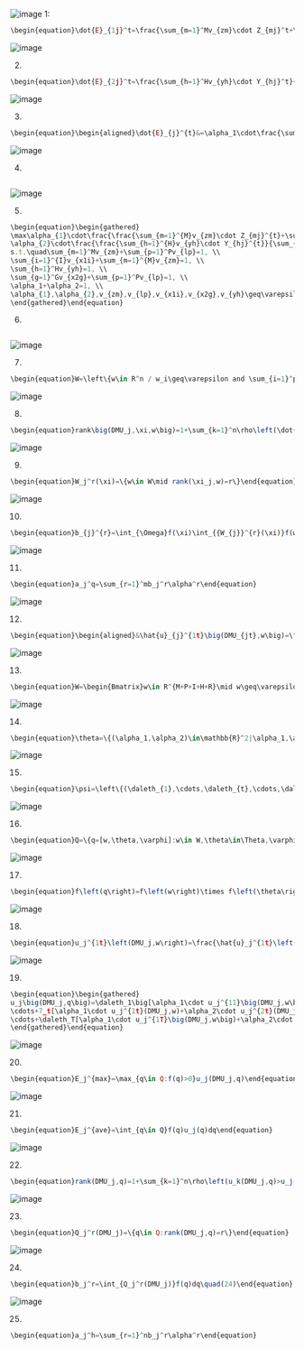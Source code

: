 ![image](https://github.com/zhaoweizhao/EdgeComputing/assets/151530559/e1f36d06-d033-49ee-a947-6797af6f0a4c)
1:
```javascript
\begin{equation}\dot{E}_{1j}^t=\frac{\sum_{m=1}^Mv_{zm}\cdot Z_{mj}^t+\sum_{p=1}^Pv_{lp}\cdot L_{pj}^t}{\sum_{i=1}^Iv_{x1i}\cdot X_{1ij}^t+\sum_{m=1}^Mv_{zm}\cdot Z_{mj}^{t-1}}\end{equation}
```
![image](https://github.com/zhaoweizhao/EdgeComputing/assets/151530559/77428b67-e2de-496a-a59f-37d13139ce33)

2.
```javascript
\begin{equation}\dot{E}_{2j}^t=\frac{\sum_{h=1}^Hv_{yh}\cdot Y_{hj}^t}{\sum_{g=1}^Gv_{x2g}\cdot X_{2gj}^t+\sum_{p=1}^Pv_{lp}\cdot L_{pj}^t}\end{equation}
```
![image](https://github.com/zhaoweizhao/EdgeComputing/assets/151530559/4440d552-4d34-408f-b7c8-c18b2f54bd74)

3.
```javascript
\begin{equation}\begin{aligned}\dot{E}_{j}^{t}&=\alpha_1\cdot\frac{\sum_{m=1}^Mv_{zm}\cdot Z_{mj}^t+\sum_{p=1}^Pv_{lp}\cdot L_{pj}^t}{\sum_{i=1}^Iv_{x1i}\cdot X_{1ij}^t+\sum_{m=1}^Mv_{zm}\cdot Z_{mj}^{t-1}}+\\&\alpha_{2}\cdot\frac{\sum_{h=1}^Hv_{yh}\cdot Y_{hj}^t}{\sum_{g=1}^Gv_{x2g}\cdot X_{2gj}^t+\sum_{p=1}^Pv_{lp}\cdot L_{pj}^t}&\begin{pmatrix}3\end{pmatrix}\end{aligned}\end{equation}
```
![image](https://github.com/zhaoweizhao/EdgeComputing/assets/151530559/a46eb92e-5ff8-4763-87cf-4ed53541f9d7)

4.
```javascript

```
![image](https://github.com/zhaoweizhao/EdgeComputing/assets/151530559/38c4eee4-338e-4470-bce1-1cf2991f59b4)

5.
```javascript
\begin{equation}\begin{gathered}
\max\alpha_{1}\cdot\frac{\frac{\sum_{m=1}^{M}v_{zm}\cdot Z_{mj}^{t}+\sum_{p=1}^{P}v_{lp}\cdot L_{pj}^{t}}{\sum_{i=1}^{I}v_{x1i}\cdot X_{1ij}^{t}+\sum_{m=1}^{M}v_{zm}\cdot Z_{mj}^{t-1}}}{\max_{j=1,2,...,n}\frac{\sum_{m=1}^{M}v_{zm}\cdot Z_{mj}^{t}+\sum_{p=1}^{P}v_{lp}\cdot L_{pj}^{t}}{\sum_{i=1}^{I}v_{x1i}\cdot X_{1ij}^{t}+\sum_{n=1}^{M}v_{zm}\cdot Z_{mj}^{t-1}}+} \\
\alpha_{2}\cdot\frac{\frac{\sum_{h=1}^{H}v_{yh}\cdot Y_{hj}^{t}}{\sum_{g=1}^{G}v_{x2g}\cdot X_{2gj}^{t}+\sum_{p=1}^{P}v_{lp}\cdot L_{pj}^{t}}}{\max_{j=1,2,...,n}\frac{\sum_{h=1}^{H}v_{yh}\cdot Y_{hj}^{t}}{\sum_{g=1}^{G}v_{x2g}\cdot X_{2gj}^{t}+\sum_{p=1}^{P}v_{lp}\cdot L_{pj}^{t}}} \\
s.t.\quad\sum_{m=1}^Mv_{zm}+\sum_{p=1}^Pv_{lp}=1, \\
\sum_{i=1}^{I}v_{x1i}+\sum_{m=1}^{M}v_{zm}=1, \\
\sum_{h=1}^Hv_{yh}=1, \\
\sum_{g=1}^Gv_{x2g}+\sum_{p=1}^Pv_{lp}=1, \\
\alpha_1+\alpha_2=1, \\
\alpha_{1},\alpha_{2},v_{zm},v_{lp},v_{x1i},v_{x2g},v_{yh}\geq\varepsilon. 
\end{gathered}\end{equation}
```

6.
```javascript

```
![image](https://github.com/zhaoweizhao/EdgeComputing/assets/151530559/91431dc0-7e51-419a-82bf-2808c46b421d)

7.
```javascript
\begin{equation}W=\left\{w\in R^n / w_i\geq\varepsilon and \sum_{i=1}^pw_i=1\right\}\end{equation}
```
![image](https://github.com/zhaoweizhao/EdgeComputing/assets/151530559/07b19ed3-56ed-4c16-a250-012cd7bb1442)

8.
```javascript
\begin{equation}rank\big(DMU_j,\xi,w\big)=1+\sum_{k=1}^n\rho\left(\dot{u}(\xi_k,w)>\dot{u}(\xi_j,w)\right)\quad(8)\end{equation}
```
![image](https://github.com/zhaoweizhao/EdgeComputing/assets/151530559/b8e73df9-d4b7-42e5-88f2-f285f25913f0)

9.
```javascript
\begin{equation}W_j^r(\xi)=\{w\in W\mid rank(\xi_j,w)=r\}\end{equation}
```
![image](https://github.com/zhaoweizhao/EdgeComputing/assets/151530559/c0620052-2f58-4d1b-a582-fd941b18796c)

10.
```javascript
\begin{equation}b_{j}^{r}=\int_{\Omega}f(\xi)\int_{{W_{j}}^{r}(\xi)}f(w)dwd\xi \end{equation}
```
![image](https://github.com/zhaoweizhao/EdgeComputing/assets/151530559/c5d918f9-d55e-4421-b326-50398641d607)

11.
```javascript
\begin{equation}a_j^q=\sum_{r=1}^mb_j^r\alpha^r\end{equation}
```
![image](https://github.com/zhaoweizhao/EdgeComputing/assets/151530559/980dc39b-cadc-4bb9-b7e6-14b776b61fed)

12.
```javascript
\begin{equation}\begin{aligned}&\hat{u}_{j}^{1t}\big(DMU_{jt},w\big)=\frac{\sum_{m=1}^{M}v_{zm}\cdot\hat{Z}_{mj}^{t}+\sum_{p=1}^{P}v_{lp}\cdot\hat{L}_{pj}^{t}}{\sum_{i=1}^{I}v_{x1i}\cdot\hat{X}_{1ij}^{t}+\sum_{m=1}^{M}v_{zm}\cdot\hat{Z}_{mj}^{t-1}},\\&\hat{u}_{j}^{2t}\big(DMU_{jt},w\big)=\frac{\sum_{h=1}^{H}v_{yh}\cdot\hat{Y}_{hj}^{t}}{\sum_{g=1}^{G}v_{x2g}\cdot\hat{X}_{2gj}^{t}+\sum_{p=1}^{P}v_{lp}\cdot\hat{L}_{pj}^{t}}&\begin{pmatrix}12\end{pmatrix}\end{aligned}\end{equation}
```
![image](https://github.com/zhaoweizhao/EdgeComputing/assets/151530559/cd002c0a-283e-4989-b8b3-999f22ae0e64)

13.
```javascript
\begin{equation}W=\begin{Bmatrix}w\in R^{M+P+I+H+R}\mid w\geq\varepsilon,\\\sum_{m=1}^{M}v_{zm}+\sum_{p=1}^{P}v_{lp}=1,\sum_{i=1}^{I}v_{x1i}+\sum_{m=1}^{M}v_{zm}=1,\\\sum_{h=1}^{H}v_{yh}=1,\sum_{g=1}^{G}v_{x2g}+\sum_{p=1}^{P}v_{lp}=1.\end{Bmatrix}\quad\begin{pmatrix}13\end{pmatrix}\end{equation}
```
![image](https://github.com/zhaoweizhao/EdgeComputing/assets/151530559/7b5b5e22-4100-407c-b482-fb51ed9aa248)

14.
```javascript
\begin{equation}\theta=\{(\alpha_1,\alpha_2)\in\mathbb{R}^2|\alpha_1,\alpha_2\geq\varepsilon,\alpha_1+\alpha_2=1\}\end{equation}
```
![image](https://github.com/zhaoweizhao/EdgeComputing/assets/151530559/f0b83837-0b72-41db-a96d-651e06837836)

15.
```javascript
\begin{equation}\psi=\left\{(\daleth_{1},\cdots,\daleth_{t},\cdots,\daleth_{T})\in R^{T}\begin{vmatrix}\daleth_{1},\cdots,\daleth_{t},\cdots,\daleth_{T}\geq\varepsilon,\\\daleth_{1}+\daleth_{2}+\cdots+\daleth_{T}=1&&&&(15)\end{vmatrix}\right.\end{equation}
```
![image](https://github.com/zhaoweizhao/EdgeComputing/assets/151530559/a6ae5e3b-d126-4e41-9854-23633fc10735)

16.
```javascript
\begin{equation}Q=\{q=[w,\theta,\varphi]:w\in W,\theta\in\Theta,\varphi\in\psi\}\end{equation}
```
![image](https://github.com/zhaoweizhao/EdgeComputing/assets/151530559/47bc92e0-89af-4b88-ae48-48a843a3455e)

17.
```javascript
\begin{equation}f\left(q\right)=f\left(w\right)\times f\left(\theta\right)\times f\left(\varphi\right)\end{equation}
```
![image](https://github.com/zhaoweizhao/EdgeComputing/assets/151530559/00ed3d3e-2d8b-4cc0-bfdf-25193b2461a7)

18.
```javascript
\begin{equation}u_j^{1t}\left(DMU_j,w\right)=\frac{\hat{u}_j^{1t}\left(DMU_j,w\right)}{\max_{i=1,2,\cdots n}\hat{u}_j^{1t}\left(DMU_j,w\right)},\quad u_j^{2t}\left(DMU_j,w\right)=\frac{\hat{u}_j^{2t}\left(DMU_j,w\right)}{\max_{i=1,2,\cdots n}\hat{u}_j^{2t}\left(DMU_j,w\right)}\left(18\right)\end{equation}
```
![image](https://github.com/zhaoweizhao/EdgeComputing/assets/151530559/0ea1a1da-4f66-4c03-b18a-e80413253121)

19.
```javascript
\begin{equation}\begin{gathered}
u_j\big(DMU_j,q\big)=\daleth_1\big[\alpha_1\cdot u_j^{11}\big(DMU_j,w\big)+\alpha_2\cdot u_j^{11}\big(DMU_j,w\big)\big]+ \\
\cdots+7_t[\alpha_1\cdot u_j^{1t}(DMU_j,w)+\alpha_2\cdot u_j^{2t}(DMU_j,w)]+ \\
\cdots+\daleth_T[\alpha_1\cdot u_j^{1T}\big(DMU_j,w\big)+\alpha_2\cdot u_j^{1T}\big(DMU_j,w\big)\big] 
\end{gathered}\end{equation}
```
![image](https://github.com/zhaoweizhao/EdgeComputing/assets/151530559/ac57557f-9274-49f7-82f3-8e12243e6013)

20.
```javascript
\begin{equation}E_j^{max}=\max_{q\in Q:f(q)>0}u_j(DMU_j,q)\end{equation}
```
![image](https://github.com/zhaoweizhao/EdgeComputing/assets/151530559/fca9b5a7-246c-41f1-982a-1bf07d78fe18)

21.
```javascript
\begin{equation}E_j^{ave}=\int_{q\in Q}f(q)u_j(q)dq\end{equation}
```
![image](https://github.com/zhaoweizhao/EdgeComputing/assets/151530559/525078cb-c264-4d15-8361-79356adf0bfb)

22.
```javascript
\begin{equation}rank(DMU_j,q)=1+\sum_{k=1}^n\rho\left(u_k(DMU_j,q)>u_j(DMU_j,q)\right)\end{equation}
```
![image](https://github.com/zhaoweizhao/EdgeComputing/assets/151530559/1764bc67-76f9-4151-8dd2-2beadb5a793e)

23.
```javascript
\begin{equation}Q_j^r(DMU_j)=\{q\in Q:rank(DMU_j,q)=r\}\end{equation}
```
![image](https://github.com/zhaoweizhao/EdgeComputing/assets/151530559/878c18fc-4e9b-4a64-8f68-c9375aff820d)

24.
```javascript
\begin{equation}b_j^r=\int_{Q_j^r(DMU_j)}f(q)dq\quad(24)\end{equation}
```
![image](https://github.com/zhaoweizhao/EdgeComputing/assets/151530559/e6b72006-358b-4643-b7e6-0fb73891dadd)

25.
```javascript
\begin{equation}a_j^h=\sum_{r=1}^nb_j^r\alpha^r\end{equation}
```
